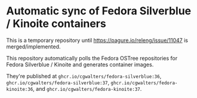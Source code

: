 # Automatic sync of Fedora Silverblue / Kinoite containers

This is a temporary repository until https://pagure.io/releng/issue/11047
is merged/implemented.

This repository automatically polls the Fedora OSTree
repositories for Fedora Silverblue / Kinoite and generates container images.

They're published at `ghcr.io/cgwalters/fedora-silverblue:36`,
`ghcr.io/cgwalters/fedora-silverblue:37`, `ghcr.io/cgwalters/fedora-kinoite:36`,
and `ghcr.io/cgwalters/fedora-kinoite:37`.
